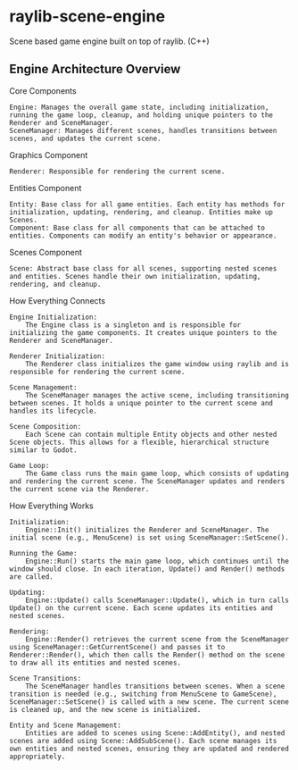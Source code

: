 # raylib-scene-engine
Scene based game engine built on top of raylib. (C++)

## Engine Architecture Overview
Core Components

    Engine: Manages the overall game state, including initialization, running the game loop, cleanup, and holding unique pointers to the Renderer and SceneManager.
    SceneManager: Manages different scenes, handles transitions between scenes, and updates the current scene.

Graphics Component

    Renderer: Responsible for rendering the current scene.

Entities Component

    Entity: Base class for all game entities. Each entity has methods for initialization, updating, rendering, and cleanup. Entities make up Scenes.
    Component: Base class for all components that can be attached to entities. Components can modify an entity's behavior or appearance.

Scenes Component

    Scene: Abstract base class for all scenes, supporting nested scenes and entities. Scenes handle their own initialization, updating, rendering, and cleanup.

How Everything Connects

    Engine Initialization:
        The Engine class is a singleton and is responsible for initializing the game components. It creates unique pointers to the Renderer and SceneManager.

    Renderer Initialization:
        The Renderer class initializes the game window using raylib and is responsible for rendering the current scene.

    Scene Management:
        The SceneManager manages the active scene, including transitioning between scenes. It holds a unique pointer to the current scene and handles its lifecycle.

    Scene Composition:
        Each Scene can contain multiple Entity objects and other nested Scene objects. This allows for a flexible, hierarchical structure similar to Godot.

    Game Loop:
        The Game class runs the main game loop, which consists of updating and rendering the current scene. The SceneManager updates and renders the current scene via the Renderer.

How Everything Works

    Initialization:
        Engine::Init() initializes the Renderer and SceneManager. The initial scene (e.g., MenuScene) is set using SceneManager::SetScene().

    Running the Game:
        Engine::Run() starts the main game loop, which continues until the window should close. In each iteration, Update() and Render() methods are called.

    Updating:
        Engine::Update() calls SceneManager::Update(), which in turn calls Update() on the current scene. Each scene updates its entities and nested scenes.

    Rendering:
        Engine::Render() retrieves the current scene from the SceneManager using SceneManager::GetCurrentScene() and passes it to Renderer::Render(), which then calls the Render() method on the scene to draw all its entities and nested scenes.

    Scene Transitions:
        The SceneManager handles transitions between scenes. When a scene transition is needed (e.g., switching from MenuScene to GameScene), SceneManager::SetScene() is called with a new scene. The current scene is cleaned up, and the new scene is initialized.

    Entity and Scene Management:
        Entities are added to scenes using Scene::AddEntity(), and nested scenes are added using Scene::AddSubScene(). Each scene manages its own entities and nested scenes, ensuring they are updated and rendered appropriately.


